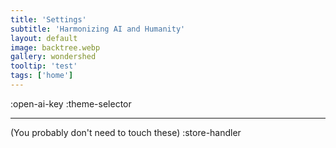```yaml
---
title: 'Settings'
subtitle: 'Harmonizing AI and Humanity'
layout: default
image: backtree.webp
gallery: wondershed
tooltip: 'test'
tags: ['home']
---
```

:open-ai-key
:theme-selector

---

(You probably don't need to touch these)
:store-handler
